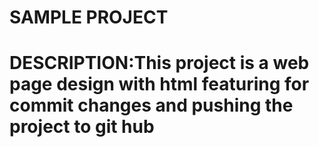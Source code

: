 # SAMPLE PROJECT
# DESCRIPTION:This project is a web page design with html featuring for commit changes and pushing the project to git hub
